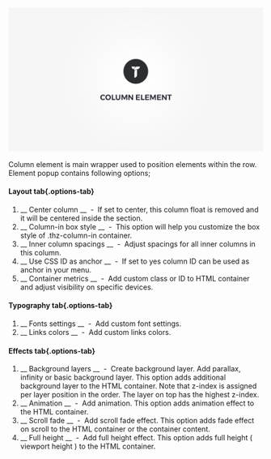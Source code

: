 <div class="thz-doc-image max">
<a class="thz-lightbox mfp-iframe" href="https://www.youtube.com/watch?v=3rXyzAeYyGk" data-mfp-title="Creatus WordPress Theme Column Element" data-modal-size="large">
	<img src="../../docs-media/splash-column-element.jpg" alt="Creatus WordPress Theme Column Element" />
</a>
</div>

Column element is main wrapper used to position elements within the row. Element popup contains following options;

#### Layout tab{.options-tab}
1. __ Center column __ &nbsp;-&nbsp; If set to center, this column float is removed and it will be centered inside the section.
1. __ Column-in box style __ &nbsp;-&nbsp; This option will help you customize the box style of .thz-column-in container.
1. __ Inner column spacings __ &nbsp;-&nbsp; Adjust spacings for all inner columns in this column.
1. __ Use CSS ID as anchor __ &nbsp;-&nbsp; If set to yes column ID can be used as anchor in your menu.
1. __ Container metrics __ &nbsp;-&nbsp; Add custom class or ID to HTML container and adjust visibility on specific devices.

#### Typography tab{.options-tab}
1. __ Fonts settings __ &nbsp;-&nbsp; Add custom font settings.
1. __ Links colors __ &nbsp;-&nbsp; Add custom links colors.

#### Effects tab{.options-tab}
1. __ Background layers __ &nbsp;-&nbsp; Create background layer. Add parallax, infinity or basic background layer. This option adds additional background layer to the HTML container. Note that z-index is assigned per layer position in the order. The layer on top has the highest z-index.
1. __ Animation	 __ &nbsp;-&nbsp; Add animation. This option adds animation effect to the HTML container.
1. __ Scroll fade __ &nbsp;-&nbsp; Add scroll fade effect. This option adds fade effect on scroll to the HTML container or the container content.
1. __ Full height __ &nbsp;-&nbsp; Add full height effect. This option adds full height ( viewport height ) to the HTML container.